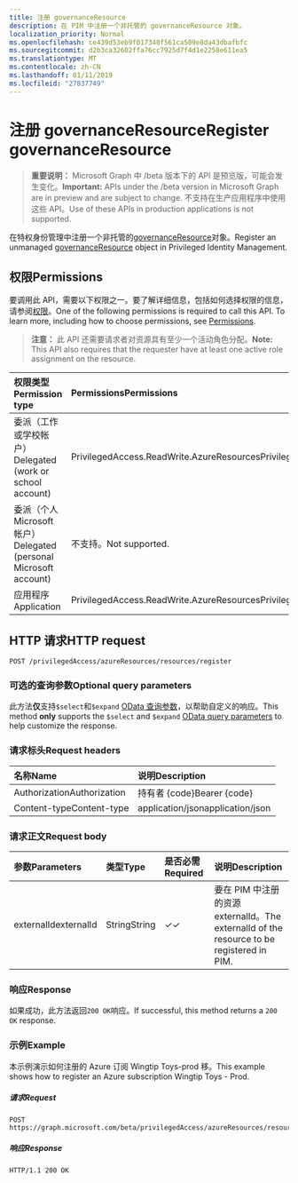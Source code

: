 ```yaml
---
title: 注册 governanceResource
description: 在 PIM 中注册一个非托管的 governanceResource 对象。
localization_priority: Normal
ms.openlocfilehash: ce439d53eb9f017340f561ca509e8da43dbafbfc
ms.sourcegitcommit: d2b3ca32602ffa76cc7925d7f4d1e2258e611ea5
ms.translationtype: MT
ms.contentlocale: zh-CN
ms.lasthandoff: 01/11/2019
ms.locfileid: "27837749"
---
```

# <a name="register-governanceresource"></a><span data-ttu-id="a54ee-103">注册 governanceResource</span><span class="sxs-lookup"><span data-stu-id="a54ee-103">Register governanceResource</span></span>

> <span data-ttu-id="a54ee-104">**重要说明：** Microsoft Graph 中 /beta 版本下的 API 是预览版，可能会发生变化。</span><span class="sxs-lookup"><span data-stu-id="a54ee-104">**Important:** APIs under the /beta version in Microsoft Graph are in preview and are subject to change.</span></span> <span data-ttu-id="a54ee-105">不支持在生产应用程序中使用这些 API。</span><span class="sxs-lookup"><span data-stu-id="a54ee-105">Use of these APIs in production applications is not supported.</span></span>

<span data-ttu-id="a54ee-106">在特权身份管理中注册一个非托管的[governanceResource](../resources/governanceresource.md)对象。</span><span class="sxs-lookup"><span data-stu-id="a54ee-106">Register an unmanaged [governanceResource](../resources/governanceresource.md) object in Privileged Identity Management.</span></span>

## <a name="permissions"></a><span data-ttu-id="a54ee-107">权限</span><span class="sxs-lookup"><span data-stu-id="a54ee-107">Permissions</span></span>
<span data-ttu-id="a54ee-p102">要调用此 API，需要以下权限之一。要了解详细信息，包括如何选择权限的信息，请参阅[权限](/graph/permissions-reference)。</span><span class="sxs-lookup"><span data-stu-id="a54ee-p102">One of the following permissions is required to call this API. To learn more, including how to choose permissions, see [Permissions](/graph/permissions-reference).</span></span>

><span data-ttu-id="a54ee-110">**注意：** 此 API 还需要请求者对资源具有至少一个活动角色分配。</span><span class="sxs-lookup"><span data-stu-id="a54ee-110">**Note:** This API also requires that the requester have at least one active role assignment on the resource.</span></span>

|<span data-ttu-id="a54ee-111">权限类型</span><span class="sxs-lookup"><span data-stu-id="a54ee-111">Permission type</span></span>      | <span data-ttu-id="a54ee-112">Permissions</span><span class="sxs-lookup"><span data-stu-id="a54ee-112">Permissions</span></span>              |
|:--------------------|:---------------------------------------------------------|
|<span data-ttu-id="a54ee-113">委派（工作或学校帐户）</span><span class="sxs-lookup"><span data-stu-id="a54ee-113">Delegated (work or school account)</span></span> | <span data-ttu-id="a54ee-114">PrivilegedAccess.ReadWrite.AzureResources</span><span class="sxs-lookup"><span data-stu-id="a54ee-114">PrivilegedAccess.ReadWrite.AzureResources</span></span>  |
|<span data-ttu-id="a54ee-115">委派（个人 Microsoft 帐户）</span><span class="sxs-lookup"><span data-stu-id="a54ee-115">Delegated (personal Microsoft account)</span></span> | <span data-ttu-id="a54ee-116">不支持。</span><span class="sxs-lookup"><span data-stu-id="a54ee-116">Not supported.</span></span>    |
|<span data-ttu-id="a54ee-117">应用程序</span><span class="sxs-lookup"><span data-stu-id="a54ee-117">Application</span></span> | <span data-ttu-id="a54ee-118">PrivilegedAccess.ReadWrite.AzureResources</span><span class="sxs-lookup"><span data-stu-id="a54ee-118">PrivilegedAccess.ReadWrite.AzureResources</span></span> |

## <a name="http-request"></a><span data-ttu-id="a54ee-119">HTTP 请求</span><span class="sxs-lookup"><span data-stu-id="a54ee-119">HTTP request</span></span>
<!-- { "blockType": "ignored" } -->
```http
POST /privilegedAccess/azureResources/resources/register
```

### <a name="optional-query-parameters"></a><span data-ttu-id="a54ee-120">可选的查询参数</span><span class="sxs-lookup"><span data-stu-id="a54ee-120">Optional query parameters</span></span>
<span data-ttu-id="a54ee-121">此方法**仅**支持`$select`和`$expand` [OData 查询参数](/graph/query-parameters)，以帮助自定义的响应。</span><span class="sxs-lookup"><span data-stu-id="a54ee-121">This method **only** supports the `$select` and `$expand` [OData query parameters](/graph/query-parameters) to help customize the response.</span></span>

### <a name="request-headers"></a><span data-ttu-id="a54ee-122">请求标头</span><span class="sxs-lookup"><span data-stu-id="a54ee-122">Request headers</span></span>
| <span data-ttu-id="a54ee-123">名称</span><span class="sxs-lookup"><span data-stu-id="a54ee-123">Name</span></span>      |<span data-ttu-id="a54ee-124">说明</span><span class="sxs-lookup"><span data-stu-id="a54ee-124">Description</span></span>|
|:----------|:----------|
| <span data-ttu-id="a54ee-125">Authorization</span><span class="sxs-lookup"><span data-stu-id="a54ee-125">Authorization</span></span>  | <span data-ttu-id="a54ee-126">持有者 {code}</span><span class="sxs-lookup"><span data-stu-id="a54ee-126">Bearer {code}</span></span>|
| <span data-ttu-id="a54ee-127">Content-type</span><span class="sxs-lookup"><span data-stu-id="a54ee-127">Content-type</span></span>  | <span data-ttu-id="a54ee-128">application/json</span><span class="sxs-lookup"><span data-stu-id="a54ee-128">application/json</span></span>|

### <a name="request-body"></a><span data-ttu-id="a54ee-129">请求正文</span><span class="sxs-lookup"><span data-stu-id="a54ee-129">Request body</span></span>

|<span data-ttu-id="a54ee-130">参数</span><span class="sxs-lookup"><span data-stu-id="a54ee-130">Parameters</span></span>      |<span data-ttu-id="a54ee-131">类型</span><span class="sxs-lookup"><span data-stu-id="a54ee-131">Type</span></span>                 |<span data-ttu-id="a54ee-132">是否必需</span><span class="sxs-lookup"><span data-stu-id="a54ee-132">Required</span></span> |<span data-ttu-id="a54ee-133">说明</span><span class="sxs-lookup"><span data-stu-id="a54ee-133">Description</span></span>|
|:-------------|:----------------------|:--------|:----------|
|<span data-ttu-id="a54ee-134">externalId</span><span class="sxs-lookup"><span data-stu-id="a54ee-134">externalId</span></span>    |<span data-ttu-id="a54ee-135">String</span><span class="sxs-lookup"><span data-stu-id="a54ee-135">String</span></span>                 |<span data-ttu-id="a54ee-136">✓</span><span class="sxs-lookup"><span data-stu-id="a54ee-136">✓</span></span>        |<span data-ttu-id="a54ee-137">要在 PIM 中注册的资源 externalId。</span><span class="sxs-lookup"><span data-stu-id="a54ee-137">The externalId of the resource to be registered in PIM.</span></span>|

### <a name="response"></a><span data-ttu-id="a54ee-138">响应</span><span class="sxs-lookup"><span data-stu-id="a54ee-138">Response</span></span>
<span data-ttu-id="a54ee-139">如果成功，此方法返回`200 OK`响应。</span><span class="sxs-lookup"><span data-stu-id="a54ee-139">If successful, this method returns a `200 OK` response.</span></span>

### <a name="example"></a><span data-ttu-id="a54ee-140">示例</span><span class="sxs-lookup"><span data-stu-id="a54ee-140">Example</span></span>
<span data-ttu-id="a54ee-141">本示例演示如何注册的 Azure 订阅 Wingtip Toys-prod 移。</span><span class="sxs-lookup"><span data-stu-id="a54ee-141">This example shows how to register an Azure subscription Wingtip Toys - Prod.</span></span>
<!-- {
  "blockType": "request",
  "name": "get_governanceresource"
}-->
##### <a name="request"></a><span data-ttu-id="a54ee-142">请求</span><span class="sxs-lookup"><span data-stu-id="a54ee-142">Request</span></span>
```http
POST https://graph.microsoft.com/beta/privilegedAccess/azureResources/resources/register
```
##### <a name="response"></a><span data-ttu-id="a54ee-143">响应</span><span class="sxs-lookup"><span data-stu-id="a54ee-143">Response</span></span>
<!-- {
  "blockType": "response",
  "truncated": false,
  "@odata.type": "microsoft.graph.governanceResource"
} -->
```http
HTTP/1.1 200 OK
```

<!-- uuid: 8fcb5dbc-d5aa-4681-8e31-b001d5168d79
2015-10-25 14:57:30 UTC -->
<!-- {
  "type": "#page.annotation",
  "description": "Register governanceResource",
  "keywords": "",
  "section": "documentation",
  "tocPath": ""
}-->
